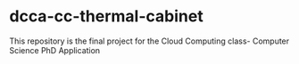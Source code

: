 # dcca-cc-thermal-cabinet
This repository is the final project for the Cloud Computing class- Computer Science PhD Application
